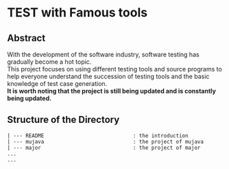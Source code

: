 # TEST with Famous tools
## Abstract
With the development of the software industry, software testing has gradually become a hot topic. 
<br>
This project focuses on using different testing tools and source programs to help everyone understand the succession of testing tools and the basic knowledge of test case generation.
<br>
**It is worth noting that the project is still being updated and is constantly being updated.**

## Structure of the Directory
```
| --- README                             : the introduction
| --- mujava                             : the project of mujava
| --- major                              : the project of major
...
...
```
